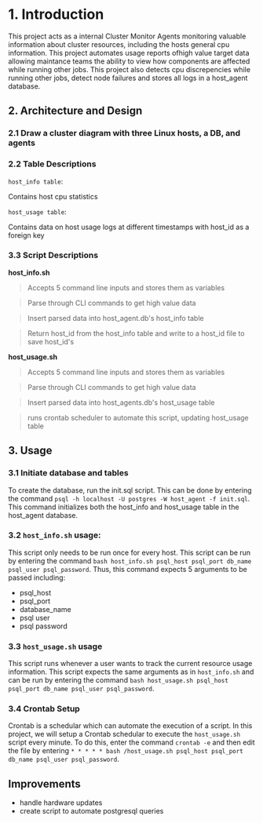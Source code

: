 # 1. Introduction

This project acts as a internal Cluster Monitor Agents monitoring valuable information about cluster resources, including the hosts general cpu information. This project automates usage reports ofhigh value target data allowing maintance teams the ability to view how components are affected while running other jobs. This project also detects cpu discrepencies while running other jobs, detect node failures and stores all logs in a host_agent database.

## 2. Architecture and Design

### **2.1 Draw a cluster diagram with three Linux hosts, a DB, and agents**

### **2.2 Table Descriptions**
`host_info table`:

Contains host cpu statistics

`host_usage table`:

Contains data on host usage logs at different timestamps with host_id as a foreign key   

### **3.3 Script Descriptions**
**host_info.sh**

> Accepts 5 command line inputs and stores them as variables
											
> Parse through CLI commands to get high value data
															
> Insert parsed data into host_agent.db's host_info table
																			
> Return host_id from the host_info table and write to a host_id file to save host_id's

**host_usage.sh** 
		
> Accepts 5 command line inputs and stores them as variables
																										
> Parse through CLI commands to get high value data
																														
> Insert parsed data into host_agents.db's host_usage table
																																		
> runs crontab scheduler to automate this script, updating host_usage table
																																						
## 3. Usage

### 3.1 Initiate database and tables
To create the database, run the init.sql script. This can be done by entering the command `psql -h localhost -U postgres -W host_agent -f init.sql`. This command initializes both the host_info and host_usage table in the host_agent database.

### 3.2 `host_info.sh` usage:
This script only needs to be run once for every host. This script can be run by entering the command `bash host_info.sh psql_host psql_port db_name psql_user psql_password`. Thus, this command expects 5 arguments to be passed including: 
- psql_host
- psql_port
- database_name
- psql user
- psql password

### 3.3 `host_usage.sh` usage
This script runs whenever a user wants to track the current resource usage information. This script expects the same arguments as in `host_info.sh` and can be run by entering the command `bash host_usage.sh psql_host psql_port db_name psql_user psql_password`.


### 3.4  Crontab Setup 
Crontab is a schedular which can automate the execution of a script. In this project, we will setup a Crontab schedular to execute the `host_usage.sh` script every minute. To do this, enter the command `crontab -e` and then edit the file by entering `* * * * * bash /host_usage.sh psql_host psql_port db_name psql_user psql_password`. 

##  Improvements	

- handle hardware updates
- create script to automate postgresql queries





